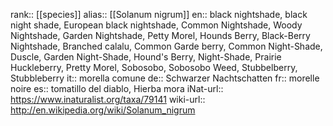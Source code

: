 

rank:: [[species]]
alias:: [[Solanum nigrum]]
en:: black nightshade, black night shade, European black nightshade, Common Nightshade, Woody Nightshade, Garden Nightshade, Petty Morel, Hounds Berry, Black-Berry Nightshade, Branched calalu, Common Garde berry, Common Night-Shade, Duscle, Garden Night-Shade, Hound's Berry, Night-Shade, Prairie Huckleberry, Pretty Morel, Sobosobo, Sobosobo Weed, Stubbelberry, Stubbleberry
it:: morella comune
de:: Schwarzer Nachtschatten
fr:: morelle noire
es:: tomatillo del diablo, Hierba mora
iNat-url:: https://www.inaturalist.org/taxa/79141
wiki-url:: http://en.wikipedia.org/wiki/Solanum_nigrum
